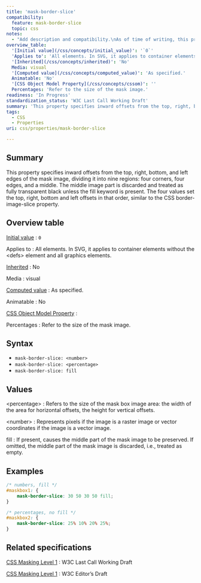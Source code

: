 ```yaml
---
title: 'mask-border-slice'
compatibility:
  feature: mask-border-slice
  topic: css
notes:
  - "Add description and compatibility.\nAs of time of writing, this property is not yet implemented in most browsers."
overview_table:
  '[Initial value](/css/concepts/initial_value)': '`0`'
  'Applies to': 'All elements. In SVG, it applies to container elements without the \<defs\> element and all graphics elements.'
  '[Inherited](/css/concepts/inherited)': 'No'
  Media: visual
  '[Computed value](/css/concepts/computed_value)': 'As specified.'
  Animatable: 'No'
  '[CSS Object Model Property](/css/concepts/cssom)': ''
  Percentages: 'Refer to the size of the mask image.'
readiness: 'In Progress'
standardization_status: 'W3C Last Call Working Draft'
summary: 'This property specifies inward offsets from the top, right, bottom, and left edges of the mask image, dividing it into nine regions: four corners, four edges, and a middle. The middle image part is discarded and treated as fully transparent black unless the fill keyword is present. The four values set the top, right, bottom and left offsets in that order, similar to the CSS border-image-slice property.'
tags:
  - CSS
  - Properties
uri: css/properties/mask-border-slice

---
```

## Summary

This property specifies inward offsets from the top, right, bottom, and left edges of the mask image, dividing it into nine regions: four corners, four edges, and a middle. The middle image part is discarded and treated as fully transparent black unless the fill keyword is present. The four values set the top, right, bottom and left offsets in that order, similar to the CSS border-image-slice property.

## Overview table

[Initial value](/css/concepts/initial_value)
:   `0`

Applies to
:   All elements. In SVG, it applies to container elements without the \<defs\> element and all graphics elements.

[Inherited](/css/concepts/inherited)
:   No

Media
:   visual

[Computed value](/css/concepts/computed_value)
:   As specified.

Animatable
:   No

[CSS Object Model Property](/css/concepts/cssom)
:

Percentages
:   Refer to the size of the mask image.

## Syntax

-   `mask-border-slice: <number>`
-   `mask-border-slice: <percentage>`
-   `mask-border-slice: fill`

## Values

\<percentage\>
:   Refers to the size of the mask box image area: the width of the area for horizontal offsets, the height for vertical offsets.

\<number\>
:   Represents pixels if the image is a raster image or vector coordinates if the image is a vector image.

fill
:   If present, causes the middle part of the mask image to be preserved. If omitted, the middle part of the mask image is discarded, i.e., treated as empty.

## Examples

``` css
/* numbers, fill */
#maskbox1: {
    mask-border-slice: 30 50 30 50 fill;
}

/* percentages, no fill */
#maskbox2: {
    mask-border-slice: 25% 10% 20% 25%;
}
```

## Related specifications

[CSS Masking Level 1](http://www.w3.org/TR/css-masking-1/)
:   W3C Last Call Working Draft

[CSS Masking Level 1](http://dev.w3.org/fxtf/css-masking-1/)
:   W3C Editor’s Draft
